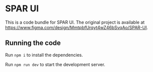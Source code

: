
  # SPAR UI

  This is a code bundle for SPAR UI. The original project is available at https://www.figma.com/design/MmtpbfUrqyt4wZ46bSvqAo/SPAR-UI.

  ## Running the code

  Run `npm i` to install the dependencies.

  Run `npm run dev` to start the development server.
  